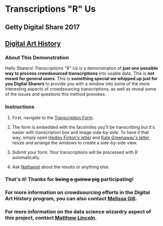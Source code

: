 # Transcriptions "R" Us
## Getty Digital Share 2017
## [Digital Art History](https://share.getty.edu/display/DAH)


### About This Demonstration
Hello Sharers! *Transcriptions "R" Us* is a demonstration of **just one possible way to process crowdsourced transcriptions** into usable data. This is **not meant for general users**. This is **something special we whipped up just for you Digital Sharers** to provide you with a window into some of the more interesting aspects of crowdsourcing transcriptions, as well as reveal some of the issues and questions this method provokes.


### Instructions
1. First, navigate to the [Transcription Form](https://goo.gl/forms/TgYfZ24YAeS0HpcH3).

2. The form is embedded with the facsimiles you'll be transcribing but it's easier with transcription box and image side-by-side. To have it that way, simply open [Hedley Finton's letter](http://hdl.handle.net/10020/860525_d166) and [Kate Greenaway's letter](http://hdl.handle.net/10020/860525_d202), resize and arrange the windows to create a side-by-side view.

3. Submit your form. Your transcriptions will be processed with R automatically.

4. Ask [Nathaniel](mailto:ndeines@getty.edu) about the results or anything else.

### That's it! Thanks for ~~being a guinea pig~~ participating!

### For more information on crowdsourcing efforts in the Digital Art History program, you can also contact [Melissa Gill](mailto:mgill@getty.edu).

### For more information on the data science wizardry aspect of this project, contact [Matthew Lincoln](mailto:mlincoln@getty.edu).
